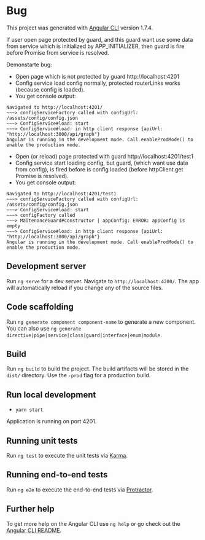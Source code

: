 # Bug

This project was generated with [Angular CLI](https://github.com/angular/angular-cli) version 1.7.4.

If user open page protected by guard, and this guard want use some data from service which is initialized by APP_INITIALIZER, then guard is fire before Promise from service is resolved.

Demonstarte bug:

- Open page which is not protected by guard http://localhost:4201 
- Config service load config normally, protected routerLinks works (because config is loaded).
- You get console output:

```
Navigated to http://localhost:4201/
~~~> configServiceFactory called with configUrl: /assets/config/config.json
~~~> ConfigService#load: start
~~~> ConfigService#load: in http client response {apiUrl: "http://localhost:3000/api/graph"}
Angular is running in the development mode. Call enableProdMode() to enable the production mode.
```
- Open (or reload) page protected with guard http://localhost:4201/test1
- Config service start loading config, but guard, (which want use data from config), is fired before is config loaded (before httpClient.get Promise is resolved).
- You get console output:

```
Navigated to http://localhost:4201/test1
~~~> configServiceFactory called with configUrl: /assets/config/config.json
~~~> ConfigService#load: start
~~~> configFactory called
~~~> MaitenanceGuard#constructor | appConfig: ERROR: appConfig is empty
~~~> ConfigService#load: in http client response {apiUrl: "http://localhost:3000/api/graph"}
Angular is running in the development mode. Call enableProdMode() to enable the production mode.
```

## Development server

Run `ng serve` for a dev server. Navigate to `http://localhost:4200/`. The app will automatically reload if you change any of the source files.

## Code scaffolding

Run `ng generate component component-name` to generate a new component. You can also use `ng generate directive|pipe|service|class|guard|interface|enum|module`.

## Build

Run `ng build` to build the project. The build artifacts will be stored in the `dist/` directory. Use the `-prod` flag for a production build.

## Run local development

- `yarn start `

Application is running on port 4201.

## Running unit tests

Run `ng test` to execute the unit tests via [Karma](https://karma-runner.github.io).

## Running end-to-end tests

Run `ng e2e` to execute the end-to-end tests via [Protractor](http://www.protractortest.org/).

## Further help

To get more help on the Angular CLI use `ng help` or go check out the [Angular CLI README](https://github.com/angular/angular-cli/blob/master/README.md).
